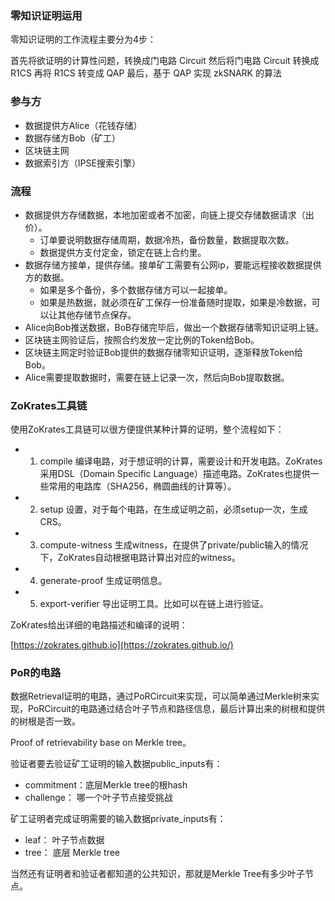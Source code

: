### 零知识证明运用

零知识证明的工作流程主要分为4步：

首先将欲证明的计算性问题，转换成门电路 Circuit
然后将门电路 Circuit 转换成 R1CS
再将 R1CS 转变成 QAP
最后，基于 QAP 实现 zkSNARK 的算法


### 参与方

- 数据提供方Alice（花钱存储）
- 数据存储方Bob（矿工）
- 区块链主网
- 数据索引方（IPSE搜索引擎）

### 流程

- 数据提供方存储数据，本地加密或者不加密，向链上提交存储数据请求（出价）。
    - 订单要说明数据存储周期，数据冷热，备份数量，数据提取次数。
    - 数据提供方支付定金，锁定在链上合约里。
- 数据存储方接单，提供存储。接单矿工需要有公网ip，要能远程接收数据提供方的数据。
    - 如果是多个备份，多个数据存储方可以一起接单。
    - 如果是热数据，就必须在矿工保存一份准备随时提取，如果是冷数据，可以让其他存储节点保存。
- Alice向Bob推送数据，BoB存储完毕后，做出一个数据存储零知识证明上链。
- 区块链主网验证后，按照合约发放一定比例的Token给Bob。
- 区块链主网定时验证Bob提供的数据存储零知识证明，逐渐释放Token给Bob。
- Alice需要提取数据时，需要在链上记录一次，然后向Bob提取数据。


### ZoKrates工具链

使用ZoKrates工具链可以很方便提供某种计算的证明，整个流程如下：

- 1. compile 编译电路，对于想证明的计算，需要设计和开发电路。ZoKrates采用DSL（Domain Specific Language）描述电路。ZoKrates也提供一些常用的电路库（SHA256，椭圆曲线的计算等）。
- 2. setup 设置，对于每个电路，在生成证明之前，必须setup一次，生成CRS。
- 3. compute-witness 生成witness，在提供了private/public输入的情况下，ZoKrates自动根据电路计算出对应的witness。
- 4. generate-proof 生成证明信息。
- 5. export-verifier 导出证明工具。比如可以在链上进行验证。


ZoKrates给出详细的电路描述和编译的说明：

[https://zokrates.github.io](https://zokrates.github.io/)

### PoR的电路

数据Retrieval证明的电路，通过PoRCircuit来实现，可以简单通过Merkle树来实现，PoRCircuit的电路通过结合叶子节点和路径信息，最后计算出来的树根和提供的树根是否一致。

Proof of retrievability base on Merkle tree。

验证者要去验证矿工证明的输入数据public_inputs有：

- commitment：底层Merkle tree的根hash
- challenge： 哪一个叶子节点接受挑战

矿工证明者完成证明需要的输入数据private_inputs有：

- leaf： 叶子节点数据
- tree： 底层 Merkle tree

当然还有证明者和验证者都知道的公共知识，那就是Merkle Tree有多少叶子节点。

